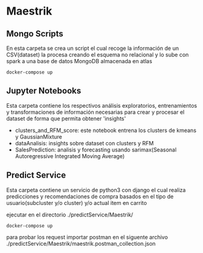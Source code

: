 # Maestrik

## Mongo Scripts

En esta carpeta se crea un script el cual recoge la información de un CSV(dataset) la procesa creando el esquema no relacional y lo sube con spark a una base de datos MongoDB almacenada en atlas

```
docker-compose up
```

## Jupyter Notebooks

Esta carpeta contiene los respectivos análisis exploratorios, entrenamientos y transformaciones de información necesarias para crear y procesar el dataset de forma que permita obtener 'insights'
- clusters_and_RFM_score: este notebook entrena los clusters de kmeans y GaussianMixture
- dataAnalisis: insights sobre dataset con clusters y RFM 
- SalesPrediction: analisis y forecasting usando sarimax(Seasonal Autoregressive Integrated Moving Average)

## Predict Service

Esta carpeta contiene un servicio de python3 con django el cual realiza predicciones y recomendaciones de compra basados en el tipo de usuario(subcluster y/o cluster) y/o actual item en carrito


ejecutar en el directorio ./predictService/Maestrik/
```
docker-compose up
```

para probar los request importar postman en el siguente archivo ./predictService/Maestrik/maestrik.postman_collection.json